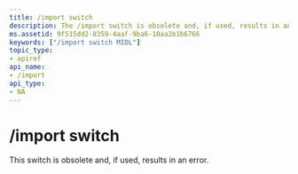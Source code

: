 ```yaml
---
title: /import switch
description: The /import switch is obsolete and, if used, results in an error.
ms.assetid: 9f515dd2-8359-4aaf-9ba6-10aa2b1b6766
keywords: ["/import switch MIDL"]
topic_type:
- apiref
api_name:
- /import
api_type:
- NA
---
```


# /import switch

This switch is obsolete and, if used, results in an error.

 

 




